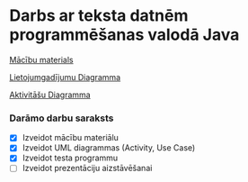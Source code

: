 # Darbs ar teksta datnēm programmēšanas valodā Java

[Mācību materials](https://docs.google.com/presentation/d/1faufD6v-8caA9WQ62H_EGcDMquAnKDss3OAmZ28IDb0/edit?usp=sharing)

[Lietojumgadījumu Diagramma](https://imgur.com/a/bFsHuEP)

[Aktivitāšu Diagramma](https://imgur.com/a/0uzTfXj)

### **Darāmo darbu saraksts**
- [x] Izveidot mācību materiālu
- [x] Izveidot UML diagrammas (Activity, Use Case) 
- [x] Izveidot testa programmu
- [ ] Izveidot prezentāciju aizstāvēšanai
